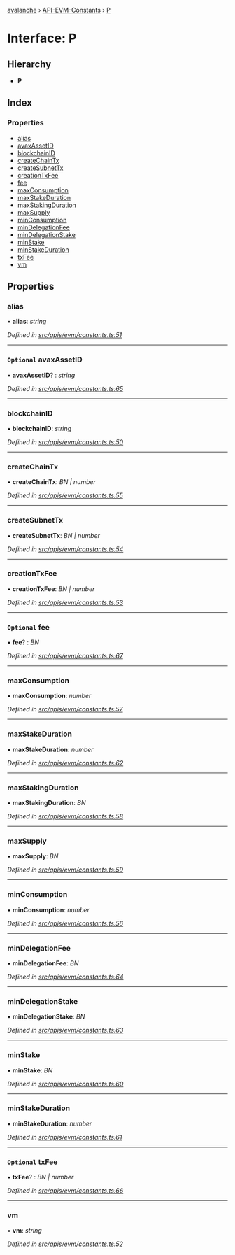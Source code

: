 [avalanche](../README.md) › [API-EVM-Constants](../modules/api_evm_constants.md) › [P](api_evm_constants.p.md)

# Interface: P

## Hierarchy

* **P**

## Index

### Properties

* [alias](api_evm_constants.p.md#alias)
* [avaxAssetID](api_evm_constants.p.md#optional-avaxassetid)
* [blockchainID](api_evm_constants.p.md#blockchainid)
* [createChainTx](api_evm_constants.p.md#createchaintx)
* [createSubnetTx](api_evm_constants.p.md#createsubnettx)
* [creationTxFee](api_evm_constants.p.md#creationtxfee)
* [fee](api_evm_constants.p.md#optional-fee)
* [maxConsumption](api_evm_constants.p.md#maxconsumption)
* [maxStakeDuration](api_evm_constants.p.md#maxstakeduration)
* [maxStakingDuration](api_evm_constants.p.md#maxstakingduration)
* [maxSupply](api_evm_constants.p.md#maxsupply)
* [minConsumption](api_evm_constants.p.md#minconsumption)
* [minDelegationFee](api_evm_constants.p.md#mindelegationfee)
* [minDelegationStake](api_evm_constants.p.md#mindelegationstake)
* [minStake](api_evm_constants.p.md#minstake)
* [minStakeDuration](api_evm_constants.p.md#minstakeduration)
* [txFee](api_evm_constants.p.md#optional-txfee)
* [vm](api_evm_constants.p.md#vm)

## Properties

###  alias

• **alias**: *string*

*Defined in [src/apis/evm/constants.ts:51](https://github.com/ava-labs/avalanchejs/blob/598fbcc/src/apis/evm/constants.ts#L51)*

___

### `Optional` avaxAssetID

• **avaxAssetID**? : *string*

*Defined in [src/apis/evm/constants.ts:65](https://github.com/ava-labs/avalanchejs/blob/598fbcc/src/apis/evm/constants.ts#L65)*

___

###  blockchainID

• **blockchainID**: *string*

*Defined in [src/apis/evm/constants.ts:50](https://github.com/ava-labs/avalanchejs/blob/598fbcc/src/apis/evm/constants.ts#L50)*

___

###  createChainTx

• **createChainTx**: *BN | number*

*Defined in [src/apis/evm/constants.ts:55](https://github.com/ava-labs/avalanchejs/blob/598fbcc/src/apis/evm/constants.ts#L55)*

___

###  createSubnetTx

• **createSubnetTx**: *BN | number*

*Defined in [src/apis/evm/constants.ts:54](https://github.com/ava-labs/avalanchejs/blob/598fbcc/src/apis/evm/constants.ts#L54)*

___

###  creationTxFee

• **creationTxFee**: *BN | number*

*Defined in [src/apis/evm/constants.ts:53](https://github.com/ava-labs/avalanchejs/blob/598fbcc/src/apis/evm/constants.ts#L53)*

___

### `Optional` fee

• **fee**? : *BN*

*Defined in [src/apis/evm/constants.ts:67](https://github.com/ava-labs/avalanchejs/blob/598fbcc/src/apis/evm/constants.ts#L67)*

___

###  maxConsumption

• **maxConsumption**: *number*

*Defined in [src/apis/evm/constants.ts:57](https://github.com/ava-labs/avalanchejs/blob/598fbcc/src/apis/evm/constants.ts#L57)*

___

###  maxStakeDuration

• **maxStakeDuration**: *number*

*Defined in [src/apis/evm/constants.ts:62](https://github.com/ava-labs/avalanchejs/blob/598fbcc/src/apis/evm/constants.ts#L62)*

___

###  maxStakingDuration

• **maxStakingDuration**: *BN*

*Defined in [src/apis/evm/constants.ts:58](https://github.com/ava-labs/avalanchejs/blob/598fbcc/src/apis/evm/constants.ts#L58)*

___

###  maxSupply

• **maxSupply**: *BN*

*Defined in [src/apis/evm/constants.ts:59](https://github.com/ava-labs/avalanchejs/blob/598fbcc/src/apis/evm/constants.ts#L59)*

___

###  minConsumption

• **minConsumption**: *number*

*Defined in [src/apis/evm/constants.ts:56](https://github.com/ava-labs/avalanchejs/blob/598fbcc/src/apis/evm/constants.ts#L56)*

___

###  minDelegationFee

• **minDelegationFee**: *BN*

*Defined in [src/apis/evm/constants.ts:64](https://github.com/ava-labs/avalanchejs/blob/598fbcc/src/apis/evm/constants.ts#L64)*

___

###  minDelegationStake

• **minDelegationStake**: *BN*

*Defined in [src/apis/evm/constants.ts:63](https://github.com/ava-labs/avalanchejs/blob/598fbcc/src/apis/evm/constants.ts#L63)*

___

###  minStake

• **minStake**: *BN*

*Defined in [src/apis/evm/constants.ts:60](https://github.com/ava-labs/avalanchejs/blob/598fbcc/src/apis/evm/constants.ts#L60)*

___

###  minStakeDuration

• **minStakeDuration**: *number*

*Defined in [src/apis/evm/constants.ts:61](https://github.com/ava-labs/avalanchejs/blob/598fbcc/src/apis/evm/constants.ts#L61)*

___

### `Optional` txFee

• **txFee**? : *BN | number*

*Defined in [src/apis/evm/constants.ts:66](https://github.com/ava-labs/avalanchejs/blob/598fbcc/src/apis/evm/constants.ts#L66)*

___

###  vm

• **vm**: *string*

*Defined in [src/apis/evm/constants.ts:52](https://github.com/ava-labs/avalanchejs/blob/598fbcc/src/apis/evm/constants.ts#L52)*
